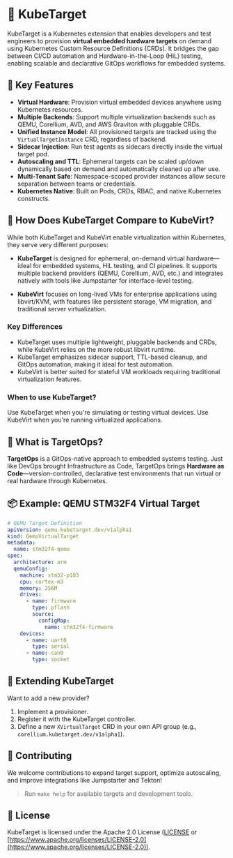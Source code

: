# 🎯 KubeTarget

KubeTarget is a Kubernetes extension that enables developers and test engineers to provision **virtual embedded hardware targets** on demand using Kubernetes Custom Resource Definitions (CRDs). It bridges the gap between CI/CD automation and Hardware-in-the-Loop (HiL) testing, enabling scalable and declarative GitOps workflows for embedded systems.

## 🚀 Key Features

- **Virtual Hardware**: Provision virtual embedded devices anywhere using Kubernetes resources.
- **Multiple Backends**: Support multiple virtualization backends such as QEMU, Corellium, AVD, and AWS Graviton with pluggable CRDs.
- **Unified Instance Model**: All provisioned targets are tracked using the `VirtualTargetInstance` CRD, regardless of backend.
- **Sidecar Injection**: Run test agents as sidecars directly inside the virtual target pod.
- **Autoscaling and TTL**: Ephemeral targets can be scaled up/down dynamically based on demand and automatically cleaned up after use.
- **Multi-Tenant Safe**: Namespace-scoped provider instances allow secure separation between teams or credentials.
- **Kubernetes Native**: Built on Pods, CRDs, RBAC, and native Kubernetes constructs.

## 🔁 How Does KubeTarget Compare to KubeVirt?

While both KubeTarget and KubeVirt enable virtualization within Kubernetes, they serve very different purposes:

- **KubeTarget** is designed for ephemeral, on-demand virtual hardware—ideal for embedded systems, HiL testing, and CI pipelines. It supports multiple backend providers (QEMU, Corellium, AVD, etc.) and integrates natively with tools like Jumpstarter for interface-level testing.

- **KubeVirt** focuses on long-lived VMs for enterprise applications using libvirt/KVM, with features like persistent storage, VM migration, and traditional server virtualization.

### Key Differences

- KubeTarget uses multiple lightweight, pluggable backends and CRDs, while KubeVirt relies on the more robust libvirt runtime.
- KubeTarget emphasizes sidecar support, TTL-based cleanup, and GitOps automation, making it ideal for test automation.
- KubeVirt is better suited for stateful VM workloads requiring traditional virtualization features.

### When to use KubeTarget?

Use KubeTarget when you're simulating or testing virtual devices. Use KubeVirt when you're running virtualized applications.

## 🔄 What is TargetOps?

**TargetOps** is a GitOps-native approach to embedded systems testing. Just like DevOps brought Infrastructure as Code, TargetOps brings **Hardware as Code**—version-controlled, declarative test environments that run virtual or real hardware through Kubernetes.

## 📦 Example: QEMU STM32F4 Virtual Target

```yaml
# QEMU Target Definition
apiVersion: qemu.kubetarget.dev/v1alpha1
kind: QemuVirtualTarget
metadata:
  name: stm32f4-qemu
spec:
  architecture: arm
  qemuConfig:
    machine: stm32-p103
    cpu: cortex-m3
    memory: 256M
    drives:
      - name: firmware
        type: pflash
        source:
          configMap:
            name: stm32f4-firmware
    devices:
      - name: uart0
        type: serial
      - name: can0
        type: socket
```

## 🧩 Extending KubeTarget

Want to add a new provider?

1. Implement a provisioner.
2. Register it with the KubeTarget controller.
3. Define a new `XVirtualTarget` CRD in your own API group (e.g., `corellium.kubetarget.dev/v1alpha1`).

## 🤝 Contributing

We welcome contributions to expand target support, optimize autoscaling, and improve integrations like Jumpstarter and Tekton!

> Run `make help` for available targets and development tools.

## 🪪 License

KubeTarget is licensed under the Apache 2.0 License ([LICENSE](LICENSE) or [https://www.apache.org/licenses/LICENSE-2.0](https://www.apache.org/licenses/LICENSE-2.0)).